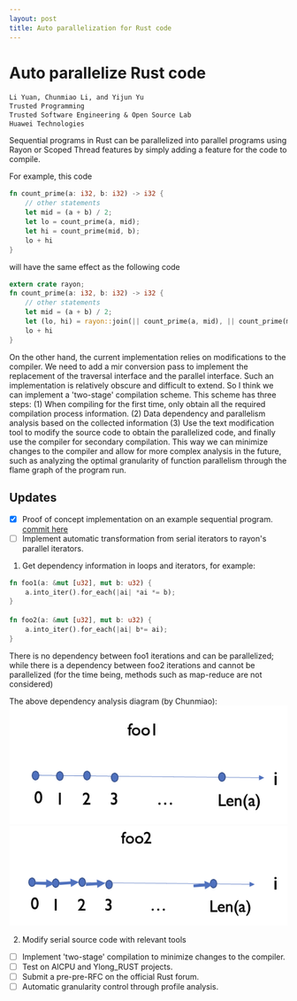 ```yaml
---
layout: post
title: Auto parallelization for Rust code
---
```


# Auto parallelize Rust code

```
Li Yuan, Chunmiao Li, and Yijun Yu
Trusted Programming
Trusted Software Engineering & Open Source Lab
Huawei Technologies
```

Sequential programs in Rust can be parallelized into parallel programs using Rayon or Scoped Thread features
by simply adding a feature for the code to compile. 

For example, this code
```rust
fn count_prime(a: i32, b: i32) -> i32 {
    // other statements
    let mid = (a + b) / 2;
    let lo = count_prime(a, mid);
    let hi = count_prime(mid, b);
    lo + hi
}
```
will have the same effect as the following code
```rust
extern crate rayon;
fn count_prime(a: i32, b: i32) -> i32 {
    // other statements
    let mid = (a + b) / 2;
    let (lo, hi) = rayon::join(|| count_prime(a, mid), || count_prime(mid, b));
    lo + hi
}
```

On the other hand, the current implementation relies on modifications to the compiler. We need to add a mir 
conversion pass to implement the replacement of the traversal interface and the parallel interface. Such an 
implementation is relatively obscure and difficult to extend.
So I think we can implement a 'two-stage' compilation scheme. This scheme has three steps: 
(1) When compiling for the first time, only obtain all the required compilation process information. 
(2) Data dependency and parallelism analysis based on the collected information
(3) Use the text modification tool to modify the source code to obtain the parallelized code, and finally 
use the compiler for secondary compilation.
This way we can minimize changes to the compiler and allow for more complex analysis in the future, 
such as analyzing the optimal granularity of function parallelism through the flame graph of the program run.

## Updates
- [x] Proof of concept implementation on an example sequential program. [commit here](https://github.com/rust-lang/rust/commit/a6eb7fcbd51e2ae7415c830e3d255aa9a6db7804)
- [ ] Implement automatic transformation from serial iterators to rayon's parallel iterators.
1. Get dependency information in loops and iterators, for example:
```rust
fn foo1(a: &mut [u32], mut b: u32) {
    a.into_iter().for_each(|ai| *ai *= b);
}

fn foo2(a: &mut [u32], mut b: u32) {
    a.into_iter().for_each(|ai| b*= ai);
}
```
There is no dependency between foo1 iterations and can be parallelized; while there is a dependency between foo2 iterations and cannot be parallelized 
(for the time being, methods such as map-reduce are not considered)

The above dependency analysis diagram (by Chunmiao):
![Figure 1. foo1 dependency](../../../images/2022-10-27/01.png)
![Figure 2. foo2 dependency](../../../images/2022-10-27/02.png)

2. Modify serial source code with relevant tools
- [ ] Implement 'two-stage' compilation to minimize changes to the compiler.
- [ ] Test on AICPU and Ylong_RUST projects.
- [ ] Submit a pre-pre-RFC on the official Rust forum.
- [ ] Automatic granularity control through profile analysis.
